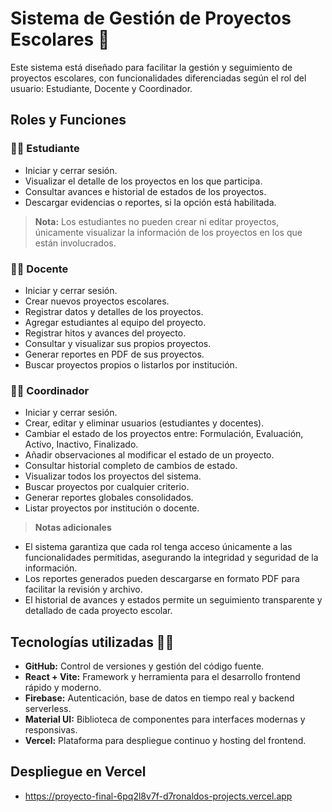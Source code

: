# Sistema de Gestión de Proyectos Escolares 📖

Este sistema está diseñado para facilitar la gestión y seguimiento de proyectos escolares, con funcionalidades diferenciadas según el rol del usuario: Estudiante, Docente y Coordinador.

## Roles y Funciones

### 👩‍🎓 Estudiante

- Iniciar y cerrar sesión.
- Visualizar el detalle de los proyectos en los que participa.
- Consultar avances e historial de estados de los proyectos.
- Descargar evidencias o reportes, si la opción está habilitada.

> **Nota:** Los estudiantes no pueden crear ni editar proyectos, únicamente visualizar la información de los proyectos en los que están involucrados.

### 👨‍🏫 Docente

- Iniciar y cerrar sesión.
- Crear nuevos proyectos escolares.
- Registrar datos y detalles de los proyectos.
- Agregar estudiantes al equipo del proyecto.
- Registrar hitos y avances del proyecto.
- Consultar y visualizar sus propios proyectos.
- Generar reportes en PDF de sus proyectos.
- Buscar proyectos propios o listarlos por institución.

### 🧑‍💼 Coordinador

- Iniciar y cerrar sesión. 
- Crear, editar y eliminar usuarios (estudiantes y docentes). 
- Cambiar el estado de los proyectos entre: Formulación, Evaluación, Activo, Inactivo, Finalizado.
- Añadir observaciones al modificar el estado de un proyecto.
- Consultar historial completo de cambios de estado. 
- Visualizar todos los proyectos del sistema.
- Buscar proyectos por cualquier criterio.
- Generar reportes globales consolidados.
- Listar proyectos por institución o docente.

> **Notas adicionales**
- El sistema garantiza que cada rol tenga acceso únicamente a las funcionalidades permitidas, asegurando la integridad y seguridad de la información.
- Los reportes generados pueden descargarse en formato PDF para facilitar la revisión y archivo.
- El historial de avances y estados permite un seguimiento transparente y detallado de cada proyecto escolar.

## Tecnologías utilizadas 👨‍💻

- **GitHub:** Control de versiones y gestión del código fuente.
- **React + Vite:** Framework y herramienta para el desarrollo frontend rápido y moderno.
- **Firebase:** Autenticación, base de datos en tiempo real y backend serverless.
- **Material UI:** Biblioteca de componentes para interfaces modernas y responsivas.
- **Vercel:** Plataforma para despliegue continuo y hosting del frontend.

## Despliegue en Vercel
- https://proyecto-final-6pq2l8v7f-d7ronaldos-projects.vercel.app



